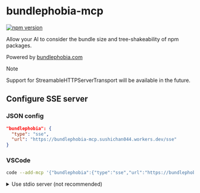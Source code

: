 
# bundlephobia-mcp

[![npm version](https://badge.fury.io/js/bundlephobia-mcp.svg)](https://badge.fury.io/js/bundlephobia-mcp)

Allow your AI to consider the bundle size and tree-shakeability of npm packages.

Powered by [bundlephobia.com](https://bundlephobia.com/)

> [!NOTE]
> Support for StreamableHTTPServerTransport will be available in the future.

## Configure SSE server

### JSON config

```json
"bundlephobia": {
  "type": "sse",
  "url": "https://bundlephobia-mcp.sushichan044.workers.dev/sse"
}
```

### VSCode

```bash
code --add-mcp '{"bundlephobia":{"type":"sse","url":"https://bundlephobia-mcp.sushichan044.workers.dev/sse"}}'
```

<details>
  <summary>Use stdio server (not recommended)</summary>
   Deno

```json
"bundlephobia": {
  "command": "deno",
  "args": ["run", "--allow-net=bundlephobia.com", "npm:bundlephobia-mcp"]
}
```

npx

```json
"bundlephobia": {
  "command": "npx",
  "args": ["bundlephobia-mcp"]
}
```

</details>
